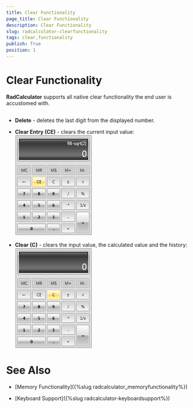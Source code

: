 ```yaml
---
title: Clear Functionality
page_title: Clear Functionality
description: Clear Functionality
slug: radcalculator-clearfunctionality
tags: clear,functionality
publish: True
position: 1
---
```


# Clear Functionality



__RadCalculator__ supports all native clear functionality the end user is accustomed with.
		  

## 

* __Delete__ - deletes the last digit from the displayed number.
				  

* __Clear Entry (CE)__ - clears the current input value:
					  ![Rad Calculator-Clears Entry](images/RadCalculator-ClearsEntry.png)

* __Clear (C)__ - clears the input value, the calculated value and the history:
					  ![Rad Calculator-Clears](images/RadCalculator-Clears.png)

# See Also

 * [Memory Functionality]({%slug radcalculator_memoryfunctionality%})

 * [Keyboard Support]({%slug radcalculator-keyboardsupport%})
